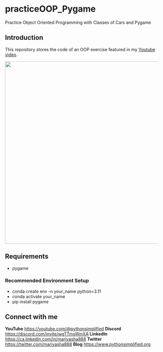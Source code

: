 # practiceOOP_Pygame
Practice Object Oriented Programming with Classes of Cars and Pygame

## Introduction

This repository stores the code of an OOP exercise featured in my <a href="https://youtu.be/cgxTwQT1ahw" target="_blank">Youtube video</a>.

<img src="https://github.com/MariyaSha/practiceOOP_Pygame/assets/32107652/97b839c0-c665-4164-8d58-5deb8a9bd229" width=600px>

## Requirements
- pygame

### Recommended Environment Setup
- conda create env -n your_name python=3.11
- conda activate your_name
- pip install pygame

## Connect with me
<b>YouTube</b> https://youtube.com/@pythonsimplified
<b>Discord</b> https://discord.com/invite/wgTTmsWmXA
<b>LinkedIn</b> https://ca.linkedin.com/in/mariyasha888
<b>Twitter</b> https://twitter.com/mariyasha888
<b>Blog</b> https://www.pythonsimplified.org


